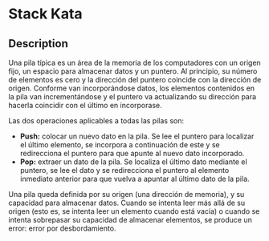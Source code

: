 # Stack Kata

## Description

Una pila típica es un área de la memoria de los computadores con un origen fijo, 
un espacio para almacenar datos y un puntero. Al principio, su número de elementos 
es cero y la dirección del puntero coincide con la dirección de origen. 
Conforme van incorporándose datos, los elementos contenidos en la pila van incrementándose 
y el puntero va actualizando su dirección para hacerla coincidir con el último en incorporase.

Las dos operaciones aplicables a todas las pilas son:

* **Push:** colocar un nuevo dato en la pila. Se lee el puntero para localizar el último elemento, se incorpora a continuación de este y se redirecciona el puntero para que apunte al nuevo dato incorporado.
* **Pop:** extraer un dato de la pila. Se localiza el último dato mediante el puntero, se lee el dato y se redirecciona el puntero al elemento inmediato anterior para que vuelva a apuntar al último dato de la pila.

Una pila queda definida por su origen (una dirección de memoria), y su capacidad para 
almacenar datos. Cuando se intenta leer más allá de su origen (esto es, se intenta leer un 
elemento cuando está vacía) o cuando se intenta sobrepasar su capacidad de almacenar 
elementos, se produce un error: error por desbordamiento.

